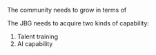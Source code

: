 The community needs to grow in terms of 

The JBG needs to acquire two kinds of capability:
1. Talent training
2. AI capability

## 